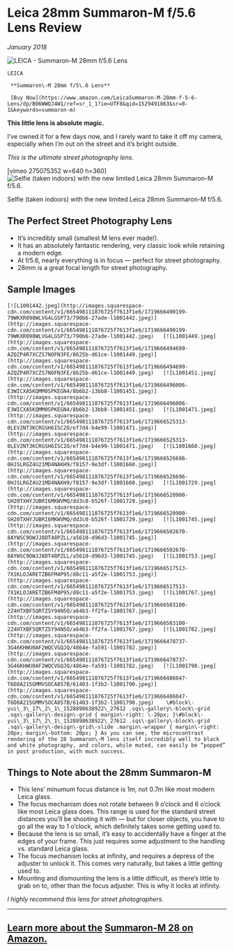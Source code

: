 # Leica 28mm Summaron-M f/5.6 Lens Review
*January 2018*





 ![LEICA - Summaron-M 28mm f/5.6 Lens](http://images.squarespace-cdn.com/content/v1/665498111876725f7613f1e6/1719666492713-ME2XS491GU1HKYW6K0OT/822fe-19adb-35143736_10156274590300132_3695287821645381632_n.jpg)

    LEICA

     **Summaron\-M 28mm f/5\.6 Lens**

     [Buy Now](https://www.amazon.com/LeicaSummaron-M-28mm-f-5-6-Lens/dp/B06WWQJ4W1/ref=sr_1_1?ie=UTF8&qid=1529491863&sr=8-1&keywords=summaron-m)

  **This little lens is absolute magic.**

 I’ve owned it for a few days now, and I rarely want to take it off my camera, especially when I’m out on the street and it’s bright outside.

 *This is the ultimate street photography lens.*

 \[vimeo 275075352 w\=640 h\=360] ![Selfie (taken indoors) with the new limited Leica 28mm Summaron-M f/5.6.](http://images.squarespace-cdn.com/content/v1/665498111876725f7613f1e6/1719666461219-5602851WT4PRZ6BBMZHS/0501e-c931f-l1001557.jpg)

  Selfie (taken indoors) with the new limited Leica 28mm Summaron\-M f/5\.6\.



   ## The Perfect Street Photography Lens

 * It’s incredibly small (smallest M lens ever made!).
* It has an absolutely fantastic rendering, very classic look while retaining a modern edge.
* At f/5\.6, nearly everything is in focus — perfect for street photography.
* 28mm is a great focal length for street photography.

 ## Sample Images

    [![L1001442.jpeg](http://images.squarespace-cdn.com/content/v1/665498111876725f7613f1e6/1719666490199-79WKXR098WLVG4LGSP73/790b6-27ade-l1001442.jpeg)](http://images.squarespace-cdn.com/content/v1/665498111876725f7613f1e6/1719666490199-79WKXR098WLVG4LGSP73/790b6-27ade-l1001442.jpeg)   [![L1001449.jpeg](http://images.squarespace-cdn.com/content/v1/665498111876725f7613f1e6/1719666494699-AZQZP4R7XCZS7NOFN3FE/8625b-d61ce-l1001449.jpeg)](http://images.squarespace-cdn.com/content/v1/665498111876725f7613f1e6/1719666494699-AZQZP4R7XCZS7NOFN3FE/8625b-d61ce-l1001449.jpeg)   [![L1001451.jpeg](http://images.squarespace-cdn.com/content/v1/665498111876725f7613f1e6/1719666496006-E3WICXA5KQMM0SPKEGN4/8b6b2-13bb8-l1001451.jpeg)](http://images.squarespace-cdn.com/content/v1/665498111876725f7613f1e6/1719666496006-E3WICXA5KQMM0SPKEGN4/8b6b2-13bb8-l1001451.jpeg)   [![L1001471.jpeg](http://images.squarespace-cdn.com/content/v1/665498111876725f7613f1e6/1719666525313-0LEV2NT3KCRGSH6ISC2O/ef7d4-b4e99-l1001471.jpeg)](http://images.squarespace-cdn.com/content/v1/665498111876725f7613f1e6/1719666525313-0LEV2NT3KCRGSH6ISC2O/ef7d4-b4e99-l1001471.jpeg)   [![L1001660.jpeg](http://images.squarespace-cdn.com/content/v1/665498111876725f7613f1e6/1719666526696-0HJSLRGZ4U21MD4NAKH9/f8157-9e3df-l1001660.jpeg)](http://images.squarespace-cdn.com/content/v1/665498111876725f7613f1e6/1719666526696-0HJSLRGZ4U21MD4NAKH9/f8157-9e3df-l1001660.jpeg)   [![L1001729.jpeg](http://images.squarespace-cdn.com/content/v1/665498111876725f7613f1e6/1719666520900-SH20TXHYJUBRI6MKWVMQ/dd3c0-b526f-l1001729.jpeg)](http://images.squarespace-cdn.com/content/v1/665498111876725f7613f1e6/1719666520900-SH20TXHYJUBRI6MKWVMQ/dd3c0-b526f-l1001729.jpeg)   [![L1001745.jpeg](http://images.squarespace-cdn.com/content/v1/665498111876725f7613f1e6/1719666502670-8AYWSC9OWJJ8DT48PZLL/a5610-d96d3-l1001745.jpeg)](http://images.squarespace-cdn.com/content/v1/665498111876725f7613f1e6/1719666502670-8AYWSC9OWJJ8DT48PZLL/a5610-d96d3-l1001745.jpeg)   [![L1001753.jpeg](http://images.squarespace-cdn.com/content/v1/665498111876725f7613f1e6/1719666517513-7X1KLOJARETZB6FM4P95/d8c11-a5f2e-l1001753.jpeg)](http://images.squarespace-cdn.com/content/v1/665498111876725f7613f1e6/1719666517513-7X1KLOJARETZB6FM4P95/d8c11-a5f2e-l1001753.jpeg)   [![L1001767.jpeg](http://images.squarespace-cdn.com/content/v1/665498111876725f7613f1e6/1719666503100-2Z4HTXBF5QRTZ5Y94N5O/a64b3-ff2fa-l1001767.jpeg)](http://images.squarespace-cdn.com/content/v1/665498111876725f7613f1e6/1719666503100-2Z4HTXBF5QRTZ5Y94N5O/a64b3-ff2fa-l1001767.jpeg)   [![L1001782.jpeg](http://images.squarespace-cdn.com/content/v1/665498111876725f7613f1e6/1719666478737-3G46KHWU0AF2WQCVGQJQ/4864e-fa591-l1001782.jpeg)](http://images.squarespace-cdn.com/content/v1/665498111876725f7613f1e6/1719666478737-3G46KHWU0AF2WQCVGQJQ/4864e-fa591-l1001782.jpeg)   [![L1001790.jpeg](http://images.squarespace-cdn.com/content/v1/665498111876725f7613f1e6/1719666486047-T6D8A215GMMVSOCA857B/61403-1f3b2-l1001790.jpeg)](http://images.squarespace-cdn.com/content/v1/665498111876725f7613f1e6/1719666486047-T6D8A215GMMVSOCA857B/61403-1f3b2-l1001790.jpeg)    \#block\-yui\_3\_17\_2\_1\_1528898638922\_27612 .sqs\-gallery\-block\-grid .sqs\-gallery\-design\-grid { margin\-right: \-20px; }\#block\-yui\_3\_17\_2\_1\_1528898638922\_27612 .sqs\-gallery\-block\-grid .sqs\-gallery\-design\-grid\-slide .margin\-wrapper { margin\-right: 20px; margin\-bottom: 20px; } As you can see, the microcontrast rendering of the 28 Summaron\-M lens itself incredibly well to black and white photography, and colors, while muted, can easily be “popped” in post production, with much success.

 ## Things to Note about the 28mm Summaron\-M

 * This lens’ minumum focus distance is 1m, not 0\.7m like most modern Leica glass.
* The focus mechanism does not rotate between 9 o’clock and 6 o’clock like most Leica glass does. This range is used for the standard street distances you’ll be shooting it with — but for closer objects, you have to go all the way to 1 o’clock, which definitely takes some getting used to.
* Because the lens is so small, it’s easy to accidentally have a finger at the edges of your frame. This just requires some adjustment to the handling vs. standard Leica glass.
* The focus mechanism locks at infinity, and requires a depress of the adjuster to unlock it. This comes very naturally, but takes a little getting used to.
* Mounting and dismounting the lens is a little difficult, as there’s little to grab on to, other than the focus adjuster. This is why it locks at infinity.

 *I highly recommend this lens for street photographers.*



---

 ## [Learn more about the](https://amzn.to/2ytBm5q) [**Summaron\-M 28** on Amazon](https://amzn.to/2ytBm5q)[.](https://amzn.to/2ytBm5q)
